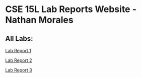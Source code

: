 # CSE 15L Lab Reports Website - Nathan Morales

## All Labs:
[Lab Report 1](https://njmorales.github.io/cse15l-lab-reports/lab-report-1-week-2.html)

[Lab Report 2](https://njmorales.github.io/cse15l-lab-reports/lab-report-2-week-4.html)

[Lab Report 3](https://njmorales.github.io/cse15l-lab-reports/lab-report-3-week-6.html)